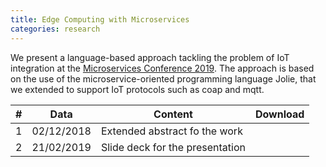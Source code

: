 ```yaml
---
title: Edge Computing with Microservices
categories: research
---
```


We present a language-based approach tackling the problem of IoT integration
at the [Microservices Conference 2019](https://www.conf-micro.services/).
The approach is based on the use of the microservice-oriented programming
language Jolie, that we extended to support IoT protocols such as coap and mqtt.

|#|Data|Content|Download|
|---|---|---|---|
|1|02/12/2018|Extended abstract fo the work|[<i class="fas fa-file-pdf" aria-hidden="true"></i>](https://www.conf-micro.services/2019/papers/Microservices_2019_paper_8.pdf)|
|2|21/02/2019|Slide deck for the presentation|[<i class="fas fa-file-pdf" aria-hidden="true"></i>](https://www.conf-micro.services/2019/slides/papers/day2/applications2/Zingaro.pdf)|
